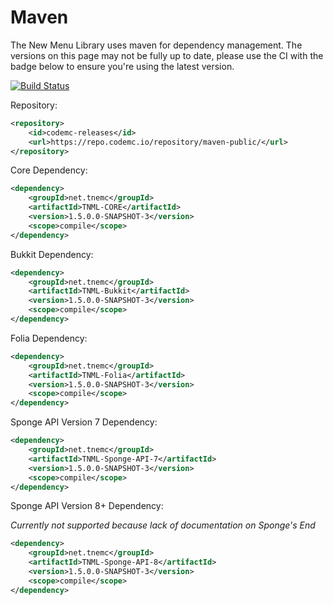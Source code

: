 # Maven
The New Menu Library uses maven for dependency management. The versions on this page may not be fully
up to date, please use the CI with the badge below to ensure you're using the latest version.

[![Build Status](https://ci.codemc.io/job/creatorfromhell/job/TheNewMenuLibrary/badge/icon)](https://ci.codemc.io/job/creatorfromhell/job/TheNewMenuLibrary/)

Repository:
```XML
<repository>
    <id>codemc-releases</id>
    <url>https://repo.codemc.io/repository/maven-public/</url>
</repository>
```

Core Dependency:
```XML
<dependency>
    <groupId>net.tnemc</groupId>
    <artifactId>TNML-CORE</artifactId>
    <version>1.5.0.0-SNAPSHOT-3</version>
    <scope>compile</scope>
</dependency>
```

Bukkit Dependency:
```XML
<dependency>
    <groupId>net.tnemc</groupId>
    <artifactId>TNML-Bukkit</artifactId>
    <version>1.5.0.0-SNAPSHOT-3</version>
    <scope>compile</scope>
</dependency>
```

Folia Dependency:
```XML
<dependency>
    <groupId>net.tnemc</groupId>
    <artifactId>TNML-Folia</artifactId>
    <version>1.5.0.0-SNAPSHOT-3</version>
    <scope>compile</scope>
</dependency>
```

Sponge API Version 7 Dependency:

```XML
<dependency>
    <groupId>net.tnemc</groupId>
    <artifactId>TNML-Sponge-API-7</artifactId>
    <version>1.5.0.0-SNAPSHOT-3</version>
    <scope>compile</scope>
</dependency>
```

Sponge API Version 8+ Dependency:

*Currently not supported because lack of documentation on Sponge's End*

```XML
<dependency>
    <groupId>net.tnemc</groupId>
    <artifactId>TNML-Sponge-API-8</artifactId>
    <version>1.5.0.0-SNAPSHOT-3</version>
    <scope>compile</scope>
</dependency>
```